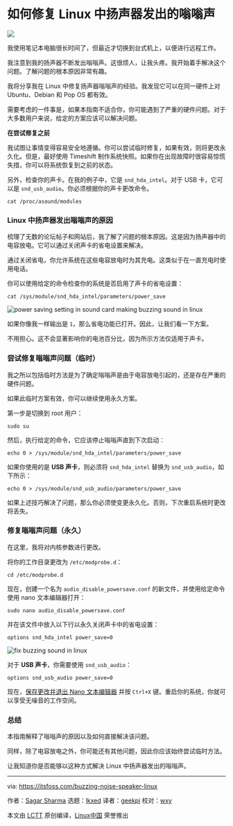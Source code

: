 [#]: subject: "How I Fixed Buzzing Noise Coming from Speakers in Linux"
[#]: via: "https://itsfoss.com/buzzing-noise-speaker-linux"
[#]: author: "Sagar Sharma https://itsfoss.com/author/sagar/"
[#]: collector: "lkxed"
[#]: translator: "geekpi"
[#]: reviewer: "wxy"
[#]: publisher: "wxy"
[#]: url: "https://linux.cn/article-15415-1.html"

如何修复 Linux 中扬声器发出的嗡嗡声
======

![][0]

我使用笔记本电脑很长时间了，但最近才切换到台式机上，以便进行远程工作。

我注意到我的扬声器不断发出嗡嗡声。这很烦人，让我头疼。我开始着手解决这个问题。了解问题的根本原因非常有趣。

我将分享我在 Linux 中修复扬声器嗡嗡声的经验。我发现它可以在同一硬件上对 Ubuntu、Debian 和 Pop OS 都有效。

需要考虑的一件事是，如果本指南不适合你，你可能遇到了严重的硬件问题。对于大多数用户来说，给定的方案应该可以解决问题。

**在尝试修复之前**

我试图让事情变得容易安全地遵循。你可以尝试临时修复，如果有效，则将更改永久化。但是，最好使用 Timeshift 制作系统快照。如果你在出现故障时很容易惊慌失措，你可以将系统恢复到之前的状态。

另外，检查你的声卡。在我的例子中，它是 `snd_hda_intel`。对于 USB 卡，它可以是 `snd_usb_audio`。你必须根据你的声卡更改命令。

```
cat /proc/asound/modules
```

### Linux 中扬声器发出嗡嗡声的原因

梳理了无数的论坛帖子和网站后，我了解了问题的根本原因。这是因为扬声器中的电容放电。它可以通过关闭声卡的省电设置来解决。

通过关闭省电，你允许系统在这些电容放电时为其充电。这类似于在一直充电时使用电话。

你可以使用给定的命令检查你的系统是否启用了声卡的省电设置：

```
cat /sys/module/snd_hda_intel/parameters/power_save
```

![power saving setting in sound card making buzzing sound in linux][1]

如果你像我一样输出是 `1`，那么省电功能已打开。因此，让我们看一下方案。

不用担心。这不会显著影响你的电池百分比，因为所示方法仅适用于声卡。

### 尝试修复嗡嗡声问题（临时）

我之所以包括临时方法是为了确定嗡嗡声是由于电容放电引起的，还是存在严重的硬件问题。

如果此临时方案有效，你可以继续使用永久方案。

第一步是切换到 root 用户：

```
sudo su
```

然后，执行给定的命令，它应该停止嗡嗡声直到下次启动：

```
echo 0 > /sys/module/snd_hda_intel/parameters/power_save
```

如果你使用的是 **USB 声卡**，则必须将 `snd_hda_intel` 替换为 `snd_usb_audio`，如下所示：

```
echo 0 > /sys/module/snd_usb_audio/parameters/power_save
```

如果上述技巧解决了问题，那么你必须使变更永久化。否则，下次重启系统时更改将丢失。

### 修复嗡嗡声问题（永久）

在这里，我将对内核参数进行更改。

将你的工作目录更改为 `/etc/modprobe.d`：

```
cd /etc/modprobe.d
```

现在，创建一个名为 `audio_disable_powersave.conf` 的新文件，并使用给定命令使用 nano 文本编辑器打开：

```
sudo nano audio_disable_powersave.conf
```

并在该文件中放入以下行以永久关闭声卡中的省电设置：

```
options snd_hda_intel power_save=0
```

![fix buzzing sound in linux][2]

对于 **USB 声卡**，你需要使用 `snd_usb_audio`：

```
options snd_usb_audio power_save=0
```

现在，[保存更改并退出 Nano 文本编辑器][3] 并按 `Ctrl+X` 键。重启你的系统，你就可以享受无噪音的工作空间。

### 总结

本指南解释了嗡嗡声的原因以及如何直接解决该问题。

同样，除了电容放电之外，你可能还有其他问题，因此你应该始终尝试临时方法。

让我知道你是否能够以这种方式解决 Linux 中扬声器发出的嗡嗡声。

--------------------------------------------------------------------------------

via: https://itsfoss.com/buzzing-noise-speaker-linux

作者：[Sagar Sharma][a]
选题：[lkxed][b]
译者：[geekpi](https://github.com/geekpi)
校对：[wxy](https://github.com/wxy)

本文由 [LCTT](https://github.com/LCTT/TranslateProject) 原创编译，[Linux中国](https://linux.cn/) 荣誉推出

[a]: https://itsfoss.com/author/sagar/
[b]: https://github.com/lkxed
[1]: https://itsfoss.com/content/images/wordpress/2022/11/power-saving-setting-in-sound-card-making-buzzing-sound-in-linux.png
[2]: https://itsfoss.com/content/images/wordpress/2022/11/fix-buzzing-sound-in-linux.png
[3]: https://linuxhandbook.com/nano-save-exit/
[0]: https://img.linux.net.cn/data/attachment/album/202301/05/150250sqbeq35bh699r157.jpg